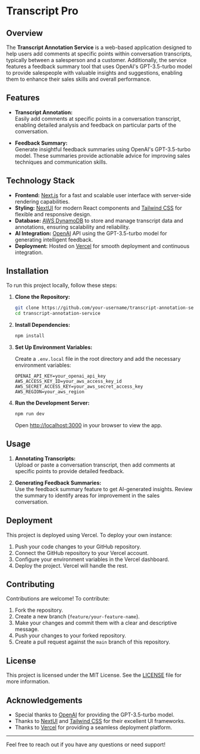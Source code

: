# Transcript Pro

## Overview

The **Transcript Annotation Service** is a web-based application designed to help users add comments at specific points within conversation transcripts, typically between a salesperson and a customer. Additionally, the service features a feedback summary tool that uses OpenAI's GPT-3.5-turbo model to provide salespeople with valuable insights and suggestions, enabling them to enhance their sales skills and overall performance.

## Features

- **Transcript Annotation:**  
  Easily add comments at specific points in a conversation transcript, enabling detailed analysis and feedback on particular parts of the conversation.

- **Feedback Summary:**  
  Generate insightful feedback summaries using OpenAI's GPT-3.5-turbo model. These summaries provide actionable advice for improving sales techniques and communication skills.

## Technology Stack

- **Frontend:** [Next.js](https://nextjs.org/) for a fast and scalable user interface with server-side rendering capabilities.
- **Styling:** [NextUI](https://nextui.org/) for modern React components and [Tailwind CSS](https://tailwindcss.com/) for flexible and responsive design.
- **Database:** [AWS DynamoDB](https://aws.amazon.com/dynamodb/) to store and manage transcript data and annotations, ensuring scalability and reliability.
- **AI Integration:** [OpenAI](https://openai.com/) API using the GPT-3.5-turbo model for generating intelligent feedback.
- **Deployment:** Hosted on [Vercel](https://vercel.com/) for smooth deployment and continuous integration.

## Installation

To run this project locally, follow these steps:

1. **Clone the Repository:**

    ```bash
    git clone https://github.com/your-username/transcript-annotation-service.git
    cd transcript-annotation-service
    ```

2. **Install Dependencies:**

    ```bash
    npm install
    ```

3. **Set Up Environment Variables:**

    Create a `.env.local` file in the root directory and add the necessary environment variables:

    ```env
    OPENAI_API_KEY=your_openai_api_key
    AWS_ACCESS_KEY_ID=your_aws_access_key_id
    AWS_SECRET_ACCESS_KEY=your_aws_secret_access_key
    AWS_REGION=your_aws_region
    ```

4. **Run the Development Server:**

    ```bash
    npm run dev
    ```

    Open [http://localhost:3000](http://localhost:3000) in your browser to view the app.

## Usage

1. **Annotating Transcripts:**  
   Upload or paste a conversation transcript, then add comments at specific points to provide detailed feedback.

2. **Generating Feedback Summaries:**  
   Use the feedback summary feature to get AI-generated insights. Review the summary to identify areas for improvement in the sales conversation.

## Deployment

This project is deployed using Vercel. To deploy your own instance:

1. Push your code changes to your GitHub repository.
2. Connect the GitHub repository to your Vercel account.
3. Configure your environment variables in the Vercel dashboard.
4. Deploy the project. Vercel will handle the rest.

## Contributing

Contributions are welcome! To contribute:

1. Fork the repository.
2. Create a new branch (`feature/your-feature-name`).
3. Make your changes and commit them with a clear and descriptive message.
4. Push your changes to your forked repository.
5. Create a pull request against the `main` branch of this repository.

## License

This project is licensed under the MIT License. See the [LICENSE](LICENSE) file for more information.

## Acknowledgements

- Special thanks to [OpenAI](https://openai.com/) for providing the GPT-3.5-turbo model.
- Thanks to [NextUI](https://nextui.org/) and [Tailwind CSS](https://tailwindcss.com/) for their excellent UI frameworks.
- Thanks to [Vercel](https://vercel.com/) for providing a seamless deployment platform.

---

Feel free to reach out if you have any questions or need support!
